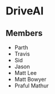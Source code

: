 
DriveAI
=======

Members
-------

* Parth
* Travis
* Sid
* Jason
* Matt Lee
* Matt Bowyer
* Praful Mathur
